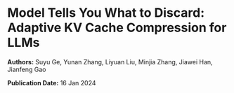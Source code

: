 # Model Tells You What to Discard: Adaptive KV Cache Compression for LLMs

**Authors:** Suyu Ge, Yunan Zhang, Liyuan Liu, Minjia Zhang, Jiawei Han, Jianfeng Gao

**Publication Date:** 16 Jan 2024

